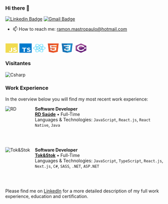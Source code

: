 ### Hi there 👋

[![Linkedin Badge](https://img.shields.io/badge/-Ramon%20Vazquez-2E2D2E?style=for-the-badge&labelColor=000000&logo=linkedin&logoColor=79FE96&link=https://www.linkedin.com/in/thiagoleaodev/)](https://www.linkedin.com/in/ramon-vazquez-mastropaulo-073921152/) [![Gmail Badge](https://img.shields.io/badge/-ramon.mastropaulo@hotmail.com-2E2D2E?style=for-the-badge&labelColor=000000&logo=gmail&logoColor=79FE96&link=mailto:ramon.mastropaulo@hotmail.com)](mailto:ramon.mastropaulo@hotmail.com)


- 📫 How to reach me: ramon.mastropaulo@hotmail.com



<div style="display: inline_block"><br>
  <img align="center"  height="30" width="40" src="https://raw.githubusercontent.com/devicons/devicon/master/icons/javascript/javascript-plain.svg">
  <img align="center" height="30" width="40" src="https://raw.githubusercontent.com/devicons/devicon/master/icons/typescript/typescript-plain.svg">
  <img align="center" height="30" width="40" src="https://raw.githubusercontent.com/devicons/devicon/master/icons/react/react-original.svg">
  <img align="center" height="30" width="40" src="https://raw.githubusercontent.com/devicons/devicon/master/icons/html5/html5-original.svg">
  <img align="center" height="30" width="40" src="https://raw.githubusercontent.com/devicons/devicon/master/icons/css3/css3-original.svg">
  <img align="center"  height="30" width="40" src="https://raw.githubusercontent.com/devicons/devicon/master/icons/csharp/csharp-original.svg">
</div>
  
 

 <h3> Visitantes </h3>  

 <div>

  <img align="center" alt="Csharp" height="30" width="150" src="https://komarev.com/ghpvc/?username=ramonvm18&color=green" alt="ramonvm18" /> <br>

 </div>  
  
  ### Work Experience
In the overview below you will find my most recent work experience:


[<img align="left" height="94px" width="94px" alt="RD" src="https://cdn.rd.com.br/prod-v2/2024/03/b61a97dc-logo-rdsaude.svg"/>](https://rdsaude.com.br/)

**Software Developer** \
[**RD Saúde**](https://www.tokstok.com.br) • Full-Time \
Languages & Technologies: `JavaScript`, `React.js`, `React Native`, `Java`

<br/>
<br/>

[<img align="left" height="94px" width="94px" alt="Tok&Stok" src="https://tokstok.vtexassets.com/assets/vtex.file-manager-graphql/images/daa2d6c9-8d3a-457b-8e5e-05e8c99e5e9b___050b6dcb81dcd0241030c7fe4077cec1.png"/>](https://www.tokstok.com.br)

**Software Developer** \
[**Tok&Stok**](https://www.tokstok.com.br) • Full-Time \
Languages & Technologies: `JavaScript`, `TypeScript`, `React.js`, `Next.js`, `C#`, `SASS`, `.NET`, `ASP.NET`

<br/>
<br/>

Please find me on [LinkedIn](https://www.linkedin.com/in/ramon-vazquez-mastropaulo-073921152/) for a more detailed description of my full work experience, education and certification.
